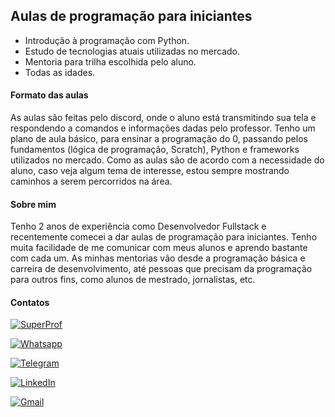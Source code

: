 
## Aulas de programação para iniciantes 
- Introdução à programação com Python.
- Estudo de tecnologias atuais utilizadas no mercado.
- Mentoria para trilha escolhida pelo aluno.
- Todas as idades.

#### Formato das aulas
As aulas são feitas pelo discord, onde o aluno está transmitindo sua tela e respondendo a comandos e informações dadas pelo professor.
Tenho um plano de aula básico, para ensinar a programação do 0, passando pelos fundamentos (lógica de programação, Scratch), Python e frameworks utilizados no mercado.
Como as aulas são de acordo com a necessidade do aluno, caso veja algum tema de interesse, estou sempre mostrando caminhos a serem percorridos na área.

#### Sobre mim
Tenho 2 anos de experiência como Desenvolvedor Fullstack e recentemente comecei a dar aulas de programação para iniciantes. Tenho muita facilidade de me comunicar com meus alunos e aprendo bastante com cada um. As minhas mentorias vão desde a programação básica e carreira de desenvolvimento, até pessoas que precisam da programação para outros fins, como alunos de mestrado, jornalistas, etc.

#### Contatos
[![SuperProf](https://dox4euoyzny9u.cloudfront.net/images/fr/superprof-logo.jpg)](https://www.superprof.com.br/aulas-programacao-para-iniciantes-feitas-pelo-discord-introducao-programacao-com-python-estudo-tecnologias-atuais.html)

[![Whatsapp](https://img.shields.io/badge/WhatsApp-25D366?style=for-the-badge&logo=whatsapp&logoColor=white)](https://api.whatsapp.com/send?phone=5561981534846&text=Fala%2C%20Guilherme!%20Estou%20interessado%20nas%20aulas%20de%20programacao.)

[![Telegram](https://img.shields.io/badge/Telegram-2CA5E0?style=for-the-badge&logo=telegram&logoColor=white)](https://t.me/guimariz) 

[![LinkedIn](https://img.shields.io/badge/LinkedIn-0077B5?style=for-the-badge&logo=linkedin&logoColor=white)](https://www.linkedin.com/in/guilherme-mariz/)

 [![Gmail](https://img.shields.io/badge/Gmail-D14836?style=for-the-badge&logo=gmail&logoColor=white)](mailto:guimariz@gmail.com) 
